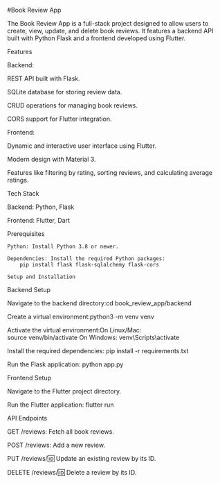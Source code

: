 #Book Review App

The Book Review App is a full-stack project designed to allow users to create, view, update, and delete book reviews. It features a backend API built with Python Flask and a frontend developed using Flutter.

Features

Backend:

REST API built with Flask.

SQLite database for storing review data.

CRUD operations for managing book reviews.

CORS support for Flutter integration.

Frontend:

Dynamic and interactive user interface using Flutter.

Modern design with Material 3.

Features like filtering by rating, sorting reviews, and calculating average ratings.

Tech Stack

Backend: Python, Flask

Frontend: Flutter, Dart

Prerequisites

    Python: Install Python 3.8 or newer.

    Dependencies: Install the required Python packages:
        pip install flask flask-sqlalchemy flask-cors

    Setup and Installation

Backend Setup

Navigate to the backend directory:cd book_review_app/backend

Create a virtual environment:python3 -m venv venv

Activate the virtual environment:On Linux/Mac:  
 source venv/bin/activate
On Windows:
venv\Scripts\activate

Install the required dependencies: pip install -r requirements.txt

Run the Flask application: python app.py

Frontend Setup

Navigate to the Flutter project directory.

Run the Flutter application: flutter run

API Endpoints

GET /reviews: Fetch all book reviews.

POST /reviews: Add a new review.

PUT /reviews/:id: Update an existing review by its ID.

DELETE /reviews/:id: Delete a review by its ID.
